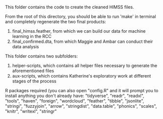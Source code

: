 This folder contains the code to create the cleaned HIMSS files.

From the root of this directory, you should be able to run 'make' in terminal
and completely regenerate the two final products:
1) final_himss.feather, from which we can build our data for machine learning 
in the RCC
2) final_confirmed.dta, from which Maggie and Ambar can conduct their data
analysis

This folder contains two subfolders:
1) helper-scripts, which contains all helper files necessary to generate the
aforementioned files
2) aux-scripts, which contains Katherine's exploratory work at different stages
of the process

R packages required (you can also open "config.R" and it will prompt you to install anything you don't already have: 
"tidyverse",
  "readr",
  "readxl",
  "tools",
  "haven",
  "foreign",
  "wordcloud",
  "feather",
  "tibble",
  "jsonlite",
  "stringi",
  "fuzzyjoin",
  "arrow",
  "stringdist",
  "data.table",
  "phonics",
  "scales",
  "knitr",
  "writexl",
  "stringr"